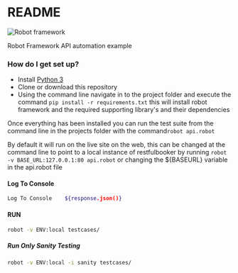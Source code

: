 # README #

![Robot framework](https://upload.wikimedia.org/wikipedia/commons/thumb/e/e4/Robot-framework-logo.png/250px-Robot-framework-logo.png)

Robot Framework API automation example

### How do I get set up? ###

* Install [Python 3](https://python.org/)
* Clone or download this repository
* Using the command line navigate in to the project folder and execute the command ```pip install -r requirements.txt``` this will install robot framework and the required supporting library's and their dependencies

Once everything has been installed you can run the test suite from the command line in the projects folder with the command```robot api.robot``` 

By default it will run on the live site on the web, this can be changed at the command line to point to a local instance of restfulbooker by running ```robot -v BASE_URL:127.0.0.1:80 api.robot``` or changing the ${BASEURL} variable in the api.robot file

#### Log To Console
```sh
Log To Console    ${response.json()}
```

#### RUN
```sh
robot -v ENV:local testcases/
```
##### Run Only Sanity Testing
```sh
robot -v ENV:local -i sanity testcases/
```